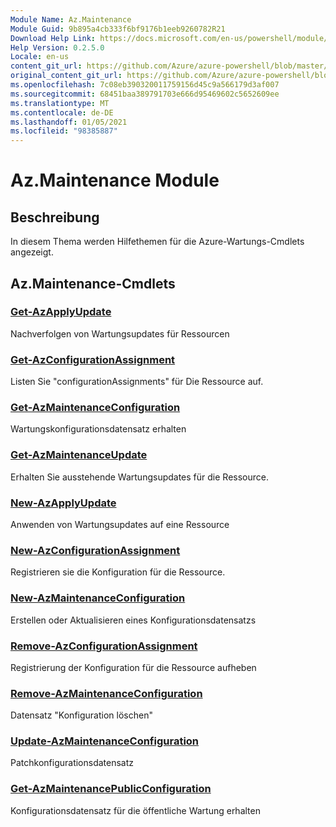 ```yaml
---
Module Name: Az.Maintenance
Module Guid: 9b895a4cb333f6bf9176b1eeb9260782R21
Download Help Link: https://docs.microsoft.com/en-us/powershell/module/az.maintenance
Help Version: 0.2.5.0
Locale: en-us
content_git_url: https://github.com/Azure/azure-powershell/blob/master/src/Maintenance/Maintenance/help/Az.Maintenance.md
original_content_git_url: https://github.com/Azure/azure-powershell/blob/master/src/Maintenance/Maintenance/help/Az.Maintenance.md
ms.openlocfilehash: 7c08eb390320011759156d45c9a566179d3af007
ms.sourcegitcommit: 68451baa389791703e666d95469602c5652609ee
ms.translationtype: MT
ms.contentlocale: de-DE
ms.lasthandoff: 01/05/2021
ms.locfileid: "98385887"
---
```

# Az.Maintenance Module
## Beschreibung
In diesem Thema werden Hilfethemen für die Azure-Wartungs-Cmdlets angezeigt.

## Az.Maintenance-Cmdlets
### [Get-AzApplyUpdate](Get-AzApplyUpdate.md)
Nachverfolgen von Wartungsupdates für Ressourcen

### [Get-AzConfigurationAssignment](Get-AzConfigurationAssignment.md)
Listen Sie "configurationAssignments" für Die Ressource auf.

### [Get-AzMaintenanceConfiguration](Get-AzMaintenanceConfiguration.md)
Wartungskonfigurationsdatensatz erhalten

### [Get-AzMaintenanceUpdate](Get-AzMaintenanceUpdate.md)
Erhalten Sie ausstehende Wartungsupdates für die Ressource.

### [New-AzApplyUpdate](New-AzApplyUpdate.md)
Anwenden von Wartungsupdates auf eine Ressource

### [New-AzConfigurationAssignment](New-AzConfigurationAssignment.md)
Registrieren sie die Konfiguration für die Ressource.

### [New-AzMaintenanceConfiguration](New-AzMaintenanceConfiguration.md)
Erstellen oder Aktualisieren eines Konfigurationsdatensatzs

### [Remove-AzConfigurationAssignment](Remove-AzConfigurationAssignment.md)
Registrierung der Konfiguration für die Ressource aufheben

### [Remove-AzMaintenanceConfiguration](Remove-AzMaintenanceConfiguration.md)
Datensatz "Konfiguration löschen"

### [Update-AzMaintenanceConfiguration](Update-AzMaintenanceConfiguration.md)
Patchkonfigurationsdatensatz

### [Get-AzMaintenancePublicConfiguration](Get-AzMaintenancePublicConfiguration.md)
Konfigurationsdatensatz für die öffentliche Wartung erhalten

